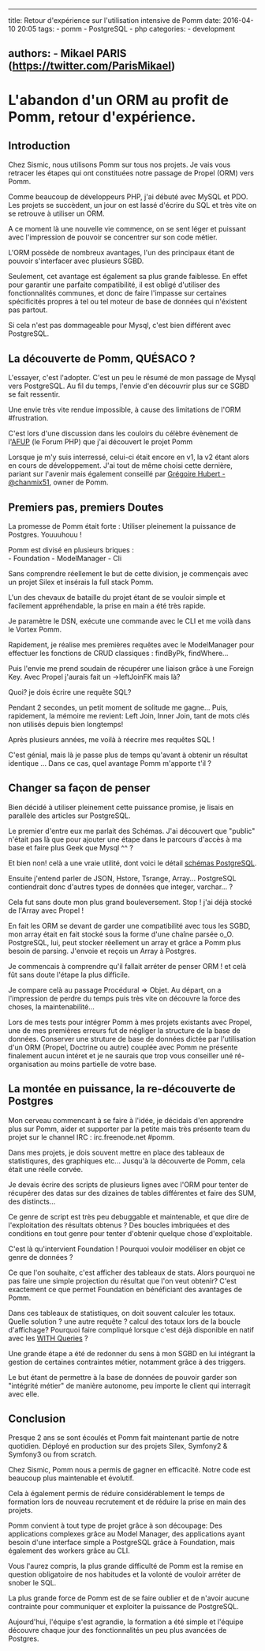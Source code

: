 ---
title: Retour d'expérience sur l'utilisation intensive de Pomm
date: 2016-04-10 20:05
tags:
    - pomm
    - PostgreSQL
    - php
categories:
    - development
    
authors: 
    - Mikael PARIS (https://twitter.com/ParisMikael)
----------------------------------------------------

# L'abandon d'un ORM au profit de Pomm, retour d'expérience.

## Introduction

Chez Sismic, nous utilisons Pomm sur tous nos projets. Je vais vous retracer les étapes qui ont constituées
notre passage de Propel (ORM) vers Pomm.
   
Comme beaucoup de développeurs PHP, j'ai débuté avec MySQL et PDO. Les projets se succèdent, un jour on est lassé
d'écrire du SQL et très vite on se retrouve à utiliser un ORM.

A ce moment là une nouvelle vie commence, on se sent léger et puissant avec l'impression de pouvoir se concentrer sur son code métier.

L'ORM possède de nombreux avantages, l'un des principaux étant de pouvoir s'interfacer avec plusieurs SGBD. 

Seulement, cet avantage est également sa plus grande faiblesse. En effet pour garantir une parfaite compatibilité, il est obligé d'utiliser des fonctionnalités communes, et donc de faire l'impasse sur certaines spécificités propres à tel ou tel moteur de base de données qui n'éxistent pas partout.

Si cela n'est pas dommageable pour Mysql, c'est bien différent avec PostgreSQL.   

## La découverte de Pomm, QUÉSACO ?

L'essayer, c'est l'adopter. C'est un peu le résumé de mon passage de Mysql vers PostgreSQL. Au fil du temps, l'envie d'en découvrir plus sur ce SGBD se fait ressentir.

Une envie très vite rendue impossible, à cause des limitations de l'ORM #frustration.

C'est lors d'une discussion dans les couloirs du célèbre évènement de l'[AFUP](http://www.afup.org) (le Forum PHP) que j'ai découvert le projet Pomm

Lorsque je m'y suis interressé, celui-ci était encore en v1, la v2 étant alors en cours de développement. 
J'ai tout de même choisi cette dernière, pariant sur l'avenir mais également conseillé par [Grégoire Hubert - @chanmix51](https://twitter.com/chanmix51), owner de Pomm.


## Premiers pas, premiers Doutes

La promesse de Pomm était forte : Utiliser pleinement la puissance de Postgres. Youuuhouu !
 
Pomm est divisé en plusieurs briques :  
    - Foundation
    - ModelManager
    - Cli
 
Sans comprendre réellement le but de cette division, je commençais avec un projet Silex et insérais la full stack Pomm.  
   
L'un des chevaux de bataille du projet étant de se vouloir simple et facilement appréhendable, la prise en main a été très rapide.  

Je paramètre le DSN, exécute une commande avec le CLI et me voilà dans le Vortex Pomm.

Rapidement, je réalise mes premières requêtes avec le ModelManager pour effectuer les fonctions de CRUD classiques : findByPk, findWhere...

Puis l'envie me prend soudain de récupérer une liaison grâce à une Foreign Key. Avec Propel j'aurais fait un ->leftJoinFK mais là? 

Quoi? je dois écrire une requête SQL? 

Pendant 2 secondes, un petit moment de solitude me gagne... Puis, rapidement, la mémoire me revient: Left Join, Inner Join, tant de mots clés non utilisés depuis bien longtemps!

Après plusieurs années, me voilà à réecrire mes requêtes SQL ! 

C'est génial, mais là je passe plus de temps qu'avant à obtenir un résultat identique ... Dans ce cas, quel avantage Pomm m'apporte t'il ?

## Changer sa façon de penser

Bien décidé à utiliser pleinement cette puissance promise, je lisais en parallèle des articles sur PostgreSQL. 

Le premier d'entre eux me parlait des Schémas. J'ai découvert que "public" n'était pas là que pour ajouter une étape dans le parcours d'accès à ma base et faire plus Geek que Mysql ^^ ? 

Et bien non! celà a une vraie utilité, dont voici le détail [schémas PostgreSQL](http://docs.postgresqlfr.org/9.4/ddl-schemas.html). 

Ensuite j'entend parler de JSON, Hstore, Tsrange, Array... PostgreSQL contiendrait donc d'autres types de données que integer, varchar... ?

Cela fut sans doute mon plus grand bouleversement. Stop ! j'ai déjà stocké de l'Array avec Propel ! 
 
En fait les ORM se devant de garder une compatibilité avec tous les SGBD, mon array était en fait stocké sous la forme d'une chaîne parsée o_O. PostgreSQL, lui, peut stocker réellement un array et grâce a Pomm plus besoin de parsing. J'envoie et reçois un Array à Postgres.

Je commencais à comprendre qu'il fallait arréter de penser ORM ! et celà fût sans doute l'étape la plus difficile. 
 
Je compare celà au passage Procédural => Objet. Au départ, on a l'impression de perdre du temps puis très vite on découvre la force des choses, la maintenabilité...

Lors de mes tests pour intégrer Pomm à mes projets existants avec Propel, une de mes premières erreurs fut de négliger la structure de la base de données. Conserver une struture de base de données dictée par l'utilisation d'un ORM (Propel, Doctrine ou autre) couplée avec Pomm ne présente finalement aucun intéret et je ne saurais que trop vous conseiller uné ré-organisation au moins partielle de votre base.

## La montée en puissance, la re-découverte de Postgres

Mon cerveau commencant à se faire à l'idée, je décidais d'en apprendre plus sur Pomm, aider et supporter par la petite mais très présente team du 
projet sur le channel IRC : irc.freenode.net #pomm.

Dans mes projets, je dois souvent mettre en place des tableaux de statistiqures, des graphiques etc... Jusqu'à la découverte de Pomm, cela était une réelle corvée.

Je devais écrire des scripts de plusieurs lignes avec l'ORM pour tenter de récupérer des datas sur des dizaines de tables différentes et faire des SUM, des distincts...

Ce genre de script est très peu debuggable et maintenable, et que dire de l'exploitation des résultats obtenus ? 
Des boucles imbriquées et des conditions en tout genre pour tenter d'obtenir quelque chose d'exploitable.

C'est là qu'intervient Foundation ! Pourquoi vouloir modéliser en objet ce genre de données ? 

Ce que l'on souhaite, c'est afficher des tableaux de stats. Alors pourquoi ne pas faire une simple projection du résultat que l'on veut obtenir? 
C'est exactement ce que permet Foundation en bénéficiant des avantages de Pomm. 

Dans ces tableaux de statistiques, on doit souvent calculer les totaux. Quelle solution ? une autre requête ? calcul des totaux lors de la boucle d'affichage?
Pourquoi faire compliqué lorsque c'est déjà disponible en natif avec les [WITH Queries](http://www.PostgreSQL.org/docs/9.4/static/tutorial-window.html) ? 

Une grande étape a été de redonner du sens à mon SGBD en lui intégrant la gestion de certaines contraintes métier, notamment grâce à des triggers.  

Le but étant de permettre à la base de données de pouvoir garder son "intégrité métier" de manière autonome, peu importe le client qui interragit avec elle. 

## Conclusion

Presque 2 ans se sont écoulés et Pomm fait maintenant partie de notre quotidien. Déployé en production sur des projets Silex, Symfony2 & Symfony3 ou from scratch. 

Chez Sismic, Pomm nous a permis de gagner en efficacité. Notre code est beaucoup plus maintenable et évolutif.

Cela à également permis de réduire considérablement le temps de formation lors de nouveau recrutement et de réduire la prise en main des projets.

Pomm convient à tout type de projet grâce à son découpage:
Des applications complexes grâce au Model Manager, des applications ayant besoin d'une interface simple a PostgreSQL grâce à Foundation, mais également des workers grâce au CLI.

Vous l'aurez compris, la plus grande difficulté de Pomm est la remise en question obligatoire de nos habitudes et la volonté de vouloir arréter de snober le SQL.   

La plus grande force de Pomm est de se faire oublier et de n'avoir aucune contrainte pour communiquer et exploiter la puissance de PostgreSQL.

Aujourd'hui, l'équipe s'est agrandie, la formation a été simple et l'équipe découvre chaque jour des fonctionnalités un peu plus avancées de Postgres. 
